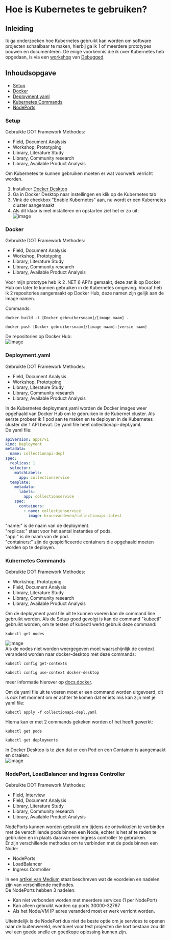 # Hoe is Kubernetes te gebruiken?

## Inleiding
Ik ga onderzoeken hoe Kubernetes gebruikt kan worden om software projecten schaalbaar te maken, hierbij ga ik 1 of meerdere prototypes bouwen en documenteren. De enige voorkennis die ik over Kubernetes heb opgedaan, is via een [workshop](https://github.com/debugged/workshops) van [Debugged](https://debugged.nl/?gclid=CjwKCAiApvebBhAvEiwAe7mHSN7ONtGM5xsVN1K8ZzEnTrDmJjKs69b7Fgj6jzaR5KVz__UMxisU9RoCQ9wQAvD_BwE).

## Inhoudsopgave
- [Setup](https://github.com/BrucevandeVen/Kubernetes/blob/main/Hoe%20is%20Kubernetes%20te%20gebruiken%3F.md#setup)
- [Docker](https://github.com/BrucevandeVen/Kubernetes/blob/main/Hoe%20is%20Kubernetes%20te%20gebruiken%3F.md#docker)
- [Deployment.yaml](https://github.com/BrucevandeVen/Kubernetes/blob/main/Hoe%20is%20Kubernetes%20te%20gebruiken%3F.md#deploymentyaml)
- [Kubernetes Commands](https://github.com/BrucevandeVen/Kubernetes/blob/main/Hoe%20is%20Kubernetes%20te%20gebruiken%3F.md#kubernetes-commands)
- [NodePorts](https://github.com/BrucevandeVen/Kubernetes/edit/main/Hoe%20is%20Kubernetes%20te%20gebruiken%3F.md#nodeports)

### Setup  
Gebruikte DOT Framework Methodes:
- Field, Document Analysis
- Workshop, Prototyping
- Library, Literature Study
- Library, Community research
- Library, Available Product Analysis  
  
Om Kubernetes te kunnen gebruiken moeten er wat voorwerk verricht worden.  
1. Installeer [Docker Desktop](https://docs.docker.com/desktop/install/windows-install/)
2. Ga in Docker Desktop naar instellingen en klik op de Kubernetes tab
3. Vink de checkbox "Enable Kubernetes" aan, nu wordt er een Kubernetes cluster aangemaakt
4. Als dit klaar is met installeren en opstarten ziet het er zo uit:  
![image](https://user-images.githubusercontent.com/58031089/203558343-d999734b-4376-4e1a-af8d-eb8cb7734761.png)

### Docker  
Gebruikte DOT Framework Methodes:
- Field, Document Analysis
- Workshop, Prototyping
- Library, Literature Study
- Library, Community research
- Library, Available Product Analysis  
  
Voor mijn prototype heb ik 2 .NET 6 API's gemaakt, deze zet ik op Docker Hub om later te kunnen gebruiken in de Kubernetes omgeving. Vooraf heb ik 2 repositories aangemaakt op Docker Hub, deze namen zijn gelijk aan de image namen.  
  
Commands:  
```
docker build -t [Docker gebruikersnaam]/[image naam] .
```
```
docker push [Docker gebruikersnaam]/[image naam]:[versie naam]
```
De repositories op Docker Hub:  
![image](https://user-images.githubusercontent.com/58031089/203558722-360224cd-8a60-4762-9b50-d92d75bf7dff.png)

### Deployment.yaml  
Gebruikte DOT Framework Methodes:
- Field, Document Analysis
- Workshop, Prototyping
- Library, Literature Study
- Library, Community research
- Library, Available Product Analysis  
  
In de Kubernetes deployment.yaml worden de Docker images weer opgehaald van Docker Hub om te gebruiken in de Kubernet cluster. Als eerste probeer ik 1 pod aan te maken en te deployen in de Kubernetes cluster die 1 API bevat. De yaml file heet collectionapi-depl.yaml.  
De yaml file:  
```yaml
apiVersion: apps/v1
kind: Deployment
metadata:
  name: collectionapi-depl
spec:
  replicas: 1
  selector:
    matchLabels:
      app: collectionservice
  template:
    metadata:
      labels:
        app: collectionservice
    spec:
      containers:
        - name: collectionservice
          image: brucevandeven/collectionapi:latest
```
"name:" is de naam van de deployment.  
"replicas:" staat voor het aantal instanties of pods.  
"app:" is de naam van de pod.  
"containers:" zijn de gespicificeerde containers die opgehaald moeten worden op te deployen.  

### Kubernetes Commands  
Gebruikte DOT Framework Methodes:
- Workshop, Prototyping
- Field, Document Analysis
- Library, Literature Study
- Library, Community research
- Library, Available Product Analysis  
  
Om de deployment.yaml file uit te kunnen voeren kan de command line gebruikt worden. Als de Setup goed gevolgt is kan de command "kubectl" gebruikt worden, om te testen of kubectl werkt gebruik deze command:  
```
kubectl get nodes
```
![image](https://user-images.githubusercontent.com/58031089/203567294-75874dd5-7472-4593-bba2-f78269fe8cf1.png)  
Als de nodes niet worden weergegeven moet waarschijnlijk de context veranderd worden naar docker-desktop met deze commands:  
```
kubectl config get-contexts
```
```
kubectl config use-context docker-desktop
```
meer informatie hierover op [docs.docker](https://docs.docker.com/desktop/kubernetes/#use-the-kubectl-command).  
  
Om de yaml file uit te voeren moet er een command worden uitgevoerd, dit is ook het moment om er achter te komen dat er iets mis kan zijn met je yaml file:  
```
kubectl apply -f collectionapi-depl.yaml
```
Hierna kan er met 2 commands gekeken worden of het heeft gewerkt:  
```
kubectl get pods
```
```
kubectl get deployments
```
In Docker Desktop is te zien dat er een Pod en een Container is aangemaakt en draaien:  
![image](https://user-images.githubusercontent.com/58031089/203575327-7bd8b1e8-2afb-4c52-8c24-465902f84049.png)  

### NodePort, LoadBalancer and Ingress Controller
Gebruikte DOT Framework Methodes:  
- Field, Interview
- Field, Document Analysis
- Library, Literature Study
- Library, Community research
- Library, Available Product Analysis  
  
NodePorts kunnen worden gebruikt om tijdens de ontwikkelen te verbinden met de verschillende pods binnen een Node, echter is het af te raden te gebruiken en in plaats daarvan een Ingress controller te gebruiken.  
Er zijn verschillende methodes om te verbinden met de pods binnen een Node:  
- NodePorts
- LoadBalancer
- Ingress Controller  
  
In een [artikel van Medium](https://medium.com/google-cloud/kubernetes-nodeport-vs-loadbalancer-vs-ingress-when-should-i-use-what-922f010849e0) staat beschreven wat de voordelen en nadelen zijn van verschillende methodes.  
De NodePorts hebben 3 nadelen:  
- Kan niet verbonden worden met meerdere services (1 per NodePort)
- Kan alleen gebruikt worden op ports 30000-32767
- Als het Node/VM IP adres veranderd moet er werk verricht worden.  
  
Uiteindelijk is de NodePort dus niet de beste optie om je services te openen naar de buitenwereld, eventueel voor test projecten die kort bestaan zou dit wel een goede snelle en goedkope oplossing kunnen zijn.
